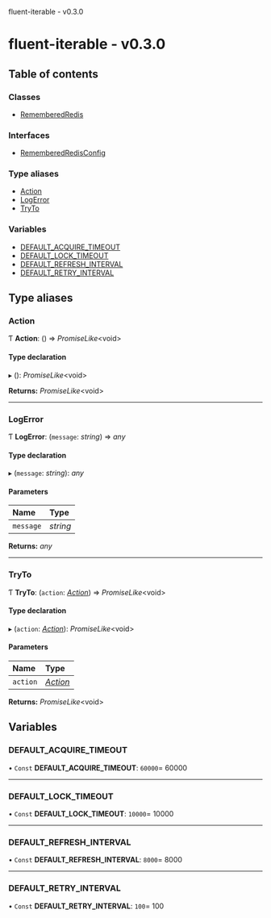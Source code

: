 fluent-iterable - v0.3.0

# fluent-iterable - v0.3.0

## Table of contents

### Classes

- [RememberedRedis](classes/rememberedredis.md)

### Interfaces

- [RememberedRedisConfig](interfaces/rememberedredisconfig.md)

### Type aliases

- [Action](README.md#action)
- [LogError](README.md#logerror)
- [TryTo](README.md#tryto)

### Variables

- [DEFAULT\_ACQUIRE\_TIMEOUT](README.md#default_acquire_timeout)
- [DEFAULT\_LOCK\_TIMEOUT](README.md#default_lock_timeout)
- [DEFAULT\_REFRESH\_INTERVAL](README.md#default_refresh_interval)
- [DEFAULT\_RETRY\_INTERVAL](README.md#default_retry_interval)

## Type aliases

### Action

Ƭ **Action**: () => *PromiseLike*<void\>

#### Type declaration

▸ (): *PromiseLike*<void\>

**Returns:** *PromiseLike*<void\>

___

### LogError

Ƭ **LogError**: (`message`: *string*) => *any*

#### Type declaration

▸ (`message`: *string*): *any*

#### Parameters

| Name | Type |
| :------ | :------ |
| `message` | *string* |

**Returns:** *any*

___

### TryTo

Ƭ **TryTo**: (`action`: [*Action*](README.md#action)) => *PromiseLike*<void\>

#### Type declaration

▸ (`action`: [*Action*](README.md#action)): *PromiseLike*<void\>

#### Parameters

| Name | Type |
| :------ | :------ |
| `action` | [*Action*](README.md#action) |

**Returns:** *PromiseLike*<void\>

## Variables

### DEFAULT\_ACQUIRE\_TIMEOUT

• `Const` **DEFAULT\_ACQUIRE\_TIMEOUT**: ``60000``= 60000

___

### DEFAULT\_LOCK\_TIMEOUT

• `Const` **DEFAULT\_LOCK\_TIMEOUT**: ``10000``= 10000

___

### DEFAULT\_REFRESH\_INTERVAL

• `Const` **DEFAULT\_REFRESH\_INTERVAL**: ``8000``= 8000

___

### DEFAULT\_RETRY\_INTERVAL

• `Const` **DEFAULT\_RETRY\_INTERVAL**: ``100``= 100
